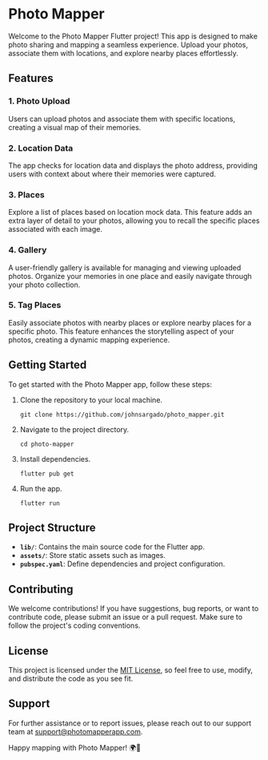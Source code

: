 # Photo Mapper

Welcome to the Photo Mapper Flutter project! This app is designed to make photo sharing and mapping a seamless experience. 
Upload your photos, associate them with locations, and explore nearby places effortlessly.

## Features

### 1. Photo Upload

Users can upload photos and associate them with specific locations, creating a visual map of their memories.

### 2. Location Data

The app checks for location data and displays the photo address, providing users with context about where their memories were captured.

### 3. Places

Explore a list of places based on location mock data. This feature adds an extra layer of detail to your photos, allowing you to recall the specific places associated with each image.

### 4. Gallery

A user-friendly gallery is available for managing and viewing uploaded photos. Organize your memories in one place and easily navigate through your photo collection.

### 5. Tag Places

Easily associate photos with nearby places or explore nearby places for a specific photo. This feature enhances the storytelling aspect of your photos, creating a dynamic mapping experience.

## Getting Started

To get started with the Photo Mapper app, follow these steps:

1. Clone the repository to your local machine.
   ```
   git clone https://github.com/johnsargado/photo_mapper.git
   ```

2. Navigate to the project directory.
   ```
   cd photo-mapper
   ```

3. Install dependencies.
   ```
   flutter pub get
   ```

4. Run the app.
   ```
   flutter run
   ```

## Project Structure

- **`lib/`**: Contains the main source code for the Flutter app.
- **`assets/`**: Store static assets such as images.
- **`pubspec.yaml`**: Define dependencies and project configuration.

## Contributing

We welcome contributions! If you have suggestions, bug reports, or want to contribute code, please submit an issue or a pull request. Make sure to follow the project's coding conventions.

## License

This project is licensed under the [MIT License](LICENSE), so feel free to use, modify, and distribute the code as you see fit.

## Support

For further assistance or to report issues, please reach out to our support team at support@photomapperapp.com.

Happy mapping with Photo Mapper! 🌍📸
